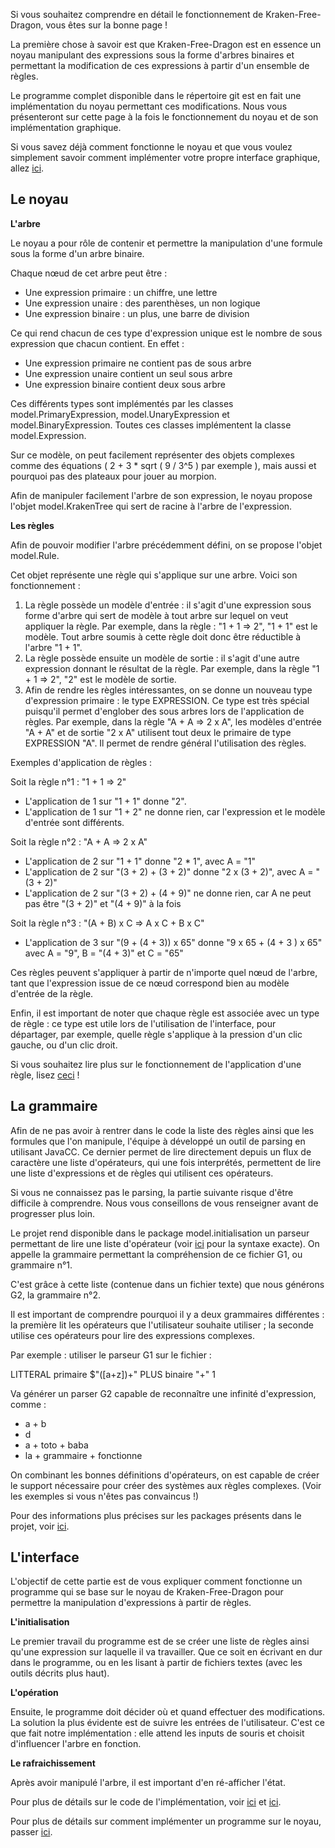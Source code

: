 Si vous souhaitez comprendre en détail le fonctionnement de Kraken-Free-Dragon, vous êtes sur la bonne page !

La première chose à savoir est que Kraken-Free-Dragon est en essence un noyau manipulant des expressions sous la forme d'arbres binaires et permettant la modification de ces expressions à partir d'un ensemble de règles.

Le programme complet disponible dans le répertoire git est en fait une implémentation du noyau permettant ces modifications. Nous vous présenteront sur cette page à la fois le fonctionnement du noyau et de son implémentation graphique.

Si vous savez déjà comment fonctionne le noyau et que vous voulez simplement savoir comment implémenter votre propre interface graphique, allez [ici](https://github.com/Demonagon/Kraken-Free-Dragon/wiki/Guide-de-d%C3%A9veloppement-d'une-impl%C3%A9mentation).

Le noyau
-


**L'arbre**


Le noyau a pour rôle de contenir et permettre la manipulation d'une formule sous la forme d'un arbre binaire.

Chaque nœud de cet arbre peut être : 
- Une expression primaire : un chiffre, une lettre
- Une expression unaire : des parenthèses, un non logique
- Une expression binaire : un plus, une barre de division

Ce qui rend chacun de ces type d'expression unique est le nombre de sous expression que chacun contient. En effet : 
- Une expression primaire ne contient pas de sous arbre
- Une expression unaire contient un seul sous arbre
- Une expression binaire contient deux sous arbre

Ces différents types sont implémentés par les classes model.PrimaryExpression, model.UnaryExpression et model.BinaryExpression. Toutes ces classes implémentent la classe model.Expression.

Sur ce modèle, on peut facilement représenter des objets complexes comme des équations ( 2 + 3 * sqrt ( 9 / 3^5 ) par exemple ), mais aussi et pourquoi pas des plateaux pour jouer au morpion.

Afin de manipuler facilement l'arbre de son expression, le noyau propose l'objet model.KrakenTree qui sert de racine à l'arbre de l'expression.

**Les règles**

Afin de pouvoir modifier l'arbre précédemment défini, on se propose l'objet model.Rule.

Cet objet représente une règle qui s'applique sur une arbre. Voici son fonctionnement : 
1. La règle possède un modèle d'entrée : il s'agit d'une expression sous forme d'arbre qui sert de modèle à tout arbre sur lequel on veut appliquer la règle. Par exemple, dans la règle : "1 + 1 => 2", "1 + 1" est le modèle. Tout arbre soumis à cette règle doit donc être réductible à l'arbre "1 + 1".
2. La règle possède ensuite un modèle de sortie : il s'agit d'une autre expression donnant le résultat de la règle. Par exemple, dans la règle "1 + 1 => 2", "2" est le modèle de sortie.
3. Afin de rendre les règles intéressantes, on se donne un nouveau type d'expression primaire : le type EXPRESSION. Ce type est très spécial puisqu'il permet d'englober des sous arbres lors de l'application de règles. Par exemple, dans la règle "A + A => 2 x A", les modèles d'entrée "A + A" et de sortie "2 x A" utilisent tout deux le primaire de type EXPRESSION "A". Il permet de rendre général l'utilisation des règles.

Exemples d'application de règles : 

Soit la règle n°1 : "1 + 1 => 2"
- L'application de 1 sur "1 + 1" donne "2".
- L'application de 1 sur "1 + 2" ne donne rien, car l'expression et le modèle d'entrée sont différents.

Soit la règle n°2 : "A + A => 2 x A"
- L'application de 2 sur "1 + 1" donne "2 * 1", avec A = "1"
- L'application de 2 sur "(3 + 2) + (3 + 2)" donne "2 x (3 + 2)", avec A = "(3 + 2)"
- L'application de 2 sur "(3 + 2) + (4 + 9)" ne donne rien, car A ne peut pas être "(3 + 2)" et "(4 + 9)" à la fois

Soit la règle n°3 : "(A + B) x C => A x C + B x C"
- L'application de 3 sur "(9 + (4 + 3)) x 65" donne "9 x 65 + (4 + 3 ) x 65" avec A = "9", B = "(4 + 3)" et C = "65"

Ces règles peuvent s'appliquer à partir de n'importe quel nœud de l'arbre, tant que l'expression issue de ce nœud correspond bien au modèle d'entrée de la règle.

Enfin, il est important de noter que chaque règle est associée avec un type de règle : ce type est utile lors de l'utilisation de l'interface, pour départager, par exemple, quelle règle s'applique à la pression d'un clic gauche, ou d'un clic droit.

Si vous souhaitez lire plus sur le fonctionnement de l'application d'une règle, lisez [ceci](https://github.com/Demonagon/Kraken-Free-Dragon/wiki/Fonctionnement-du-noyau-:-application-d'une-r%C3%A8gle) !

La grammaire
-

Afin de ne pas avoir à rentrer dans le code la liste des règles ainsi que les formules que l'on manipule, l'équipe à développé un outil de parsing en utilisant JavaCC. Ce dernier permet de lire directement depuis un flux de caractère une liste d'opérateurs, qui une fois interprétés, permettent de lire une liste d'expressions et de règles qui utilisent ces opérateurs.

Si vous ne connaissez pas le parsing, la partie suivante risque d'être difficile à comprendre. Nous vous conseillons de vous renseigner avant de progresser plus loin.

Le projet rend disponible dans le package model.initialisation un parseur permettant de lire une liste d'opérateur (voir [ici](https://github.com/Demonagon/Kraken-Free-Dragon/wiki/Guide-d'utilisation-des-fichiers-de-configurations-%28.cfg%29) pour la syntaxe exacte). On appelle la grammaire permettant la compréhension de ce fichier G1, ou grammaire n°1.

C'est grâce à cette liste (contenue dans un fichier texte) que nous générons G2, la grammaire n°2.

Il est important de comprendre pourquoi il y a deux grammaires différentes : la première lit les opérateurs que l'utilisateur souhaite utiliser ; la seconde utilise ces opérateurs pour lire des expressions complexes.

Par exemple : utiliser le parseur G1 sur le fichier : 

LITTERAL primaire $"([a+z])+"
PLUS binaire "+" 1

Va générer un parser G2 capable de reconnaître une infinité d'expression, comme : 
- a + b
- d
- a + toto + baba
- la + grammaire + fonctionne

On combinant les bonnes définitions d'opérateurs, on est capable de créer le support nécessaire pour créer des systèmes aux règles complexes. (Voir les exemples si vous n'êtes pas convaincus !)

Pour des informations plus précises sur les packages présents dans le projet, voir [ici](https://github.com/Demonagon/Kraken-Free-Dragon/wiki/Package-model.initialisation).

L'interface
-

L'objectif de cette partie est de vous expliquer comment fonctionne un programme qui se base sur le noyau de Kraken-Free-Dragon pour permettre la manipulation d'expressions à partir de règles.

**L'initialisation**

Le premier travail du programme est de se créer une liste de règles ainsi qu'une expression sur laquelle il va travailler. Que ce soit en écrivant en dur dans le programme, ou en les lisant à partir de fichiers textes (avec les outils décrits plus haut).

**L'opération**

Ensuite, le programme doit décider où et quand effectuer des modifications. La solution la plus évidente est de suivre les entrées de l'utilisateur. C'est ce que fait notre implémentation : elle attend les inputs de souris et choisit d'influencer l'arbre en fonction.

**Le rafraichissement**

Après avoir manipulé l'arbre, il est important d'en ré-afficher l'état.

Pour plus de détails sur le code de l'implémentation, voir [ici](https://github.com/Demonagon/Kraken-Free-Dragon/wiki/Package-view.implementation) et [ici](https://github.com/Demonagon/Kraken-Free-Dragon/wiki/Package-Controller).

Pour plus de détails sur comment implémenter un programme sur le noyau, passer [ici](https://github.com/Demonagon/Kraken-Free-Dragon/wiki/Guide-de-d%C3%A9veloppement-d'une-impl%C3%A9mentation).